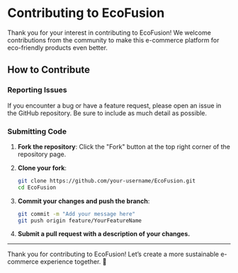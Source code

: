 # Contributing to EcoFusion

Thank you for your interest in contributing to EcoFusion! We welcome contributions from the community to make this e-commerce platform for eco-friendly products even better.

## How to Contribute

### Reporting Issues
If you encounter a bug or have a feature request, please open an issue in the GitHub repository. Be sure to include as much detail as possible.

### Submitting Code
1. **Fork the repository**: Click the "Fork" button at the top right corner of the repository page.
2. **Clone your fork**: 
   ```bash
   git clone https://github.com/your-username/EcoFusion.git
   cd EcoFusion
   ```
3. **Commit your changes and push the branch**:

   ```bash
   git commit -m "Add your message here"
   git push origin feature/YourFeatureName
   ```

4. **Submit a pull request with a description of your changes.**

---

Thank you for contributing to EcoFusion! Let’s create a more sustainable e-commerce experience together. 🌱

